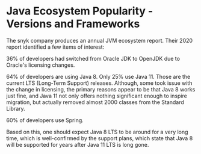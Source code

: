 # Java Ecosystem Popularity - Versions and Frameworks
The snyk company produces an annual JVM ecosystem report.  Their 2020 report identified a few items of interest:

36% of developers had switched from Oracle JDK to OpenJDK due to Oracle's licensing changes.

64% of developers are using Java 8.  Only 25% use Java 11.  Those are the current LTS (Long-Term Support) releases.  Although, some took issue with the change in licensing, the primary reasons appear to be that Java 8 works just fine, and Java 11 not only offers nothing significant enough to inspire migration, but actually removed almost 2000 classes from the Standard Library.

60% of developers use Spring.

Based on this, one should expect Java 8 LTS to be around for a very long time, which is well-confirmed by the support plans, which state that Java 8 will be supported for years after Java 11 LTS is long gone.
